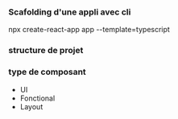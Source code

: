 ### Scafolding d'une appli avec cli
npx create-react-app app --template=typescript

### structure de projet

### type de composant
- UI
- Fonctional
- Layout

